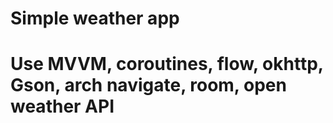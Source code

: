 # Simple weather app
# Use MVVM, coroutines, flow, okhttp, Gson, arch navigate, room, open weather API
